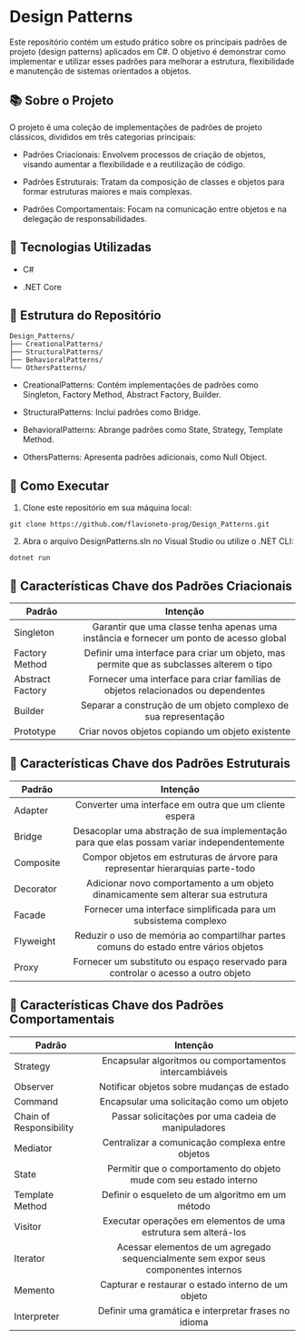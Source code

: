 # Design Patterns

Este repositório contém um estudo prático sobre os principais padrões de projeto (design patterns) aplicados em C#. 
O objetivo é demonstrar como implementar e utilizar esses padrões para melhorar a estrutura, flexibilidade e manutenção de sistemas orientados a objetos.

## 📚 Sobre o Projeto

O projeto é uma coleção de implementações de padrões de projeto clássicos, divididos em três categorias principais:

* Padrões Criacionais: Envolvem processos de criação de objetos, visando aumentar a flexibilidade e a reutilização de código.

* Padrões Estruturais: Tratam da composição de classes e objetos para formar estruturas maiores e mais complexas.

* Padrões Comportamentais: Focam na comunicação entre objetos e na delegação de responsabilidades.

## 🔧 Tecnologias Utilizadas

* C#

* .NET Core

## 🧪 Estrutura do Repositório

```
Design_Patterns/
├── CreationalPatterns/
├── StructuralPatterns/
├── BehavioralPatterns/
└── OthersPatterns/
```

* CreationalPatterns: Contém implementações de padrões como Singleton, Factory Method, Abstract Factory, Builder.

* StructuralPatterns: Inclui padrões como Bridge.

* BehavioralPatterns: Abrange padrões como State, Strategy, Template Method.

* OthersPatterns: Apresenta padrões adicionais, como Null Object.

## 🚀 Como Executar

1. Clone este repositório em sua máquina local:

```
git clone https://github.com/flavioneto-prog/Design_Patterns.git
```

2. Abra o arquivo DesignPatterns.sln no Visual Studio ou utilize o .NET CLI:
```
dotnet run
```

## 🧠 Características Chave dos Padrões Criacionais

| Padrão                  | Intenção                                                                             |
| ----------------------- |:------------------------------------------------------------------------------------:|
| Singleton               | Garantir que uma classe tenha apenas uma instância e fornecer um ponto de acesso global
| Factory Method          | Definir uma interface para criar um objeto, mas permite que as subclasses alterem o tipo
| Abstract Factory        | Fornecer uma interface para criar famílias de objetos relacionados ou dependentes
| Builder                 | Separar a construção de um objeto complexo de sua representação
| Prototype               | Criar novos objetos copiando um objeto existente

## 🧠 Características Chave dos Padrões Estruturais

| Padrão                  | Intenção                                                                             |
| ----------------------- |:------------------------------------------------------------------------------------:|
| Adapter                 | Converter uma interface em outra que um cliente espera
| Bridge                  | Desacoplar uma abstração de sua implementação para que elas possam variar independentemente
| Composite               | Compor objetos em estruturas de árvore para representar hierarquias parte-todo
| Decorator               | Adicionar novo comportamento a um objeto dinamicamente sem alterar sua estrutura
| Facade                  | Fornecer uma interface simplificada para um subsistema complexo 
| Flyweight               | Reduzir o uso de memória ao compartilhar partes comuns do estado entre vários objetos
| Proxy                   | Fornecer um substituto ou espaço reservado para controlar o acesso a outro objeto

## 🧠 Características Chave dos Padrões Comportamentais

| Padrão                  | Intenção                                                                             |
| ----------------------- |:------------------------------------------------------------------------------------:|
| Strategy                | Encapsular algoritmos ou comportamentos intercambiáveis
| Observer                | Notificar objetos sobre mudanças de estado
| Command                 | Encapsular uma solicitação como um objeto
| Chain of Responsibility | Passar solicitações por uma cadeia de manipuladores
| Mediator                | Centralizar a comunicação complexa entre objetos 
| State                   | Permitir que o comportamento do objeto mude com seu estado interno
| Template Method         | Definir o esqueleto de um algoritmo em um método
| Visitor                 | Executar operações em elementos de uma estrutura sem alterá-los
| Iterator                | Acessar elementos de um agregado sequencialmente sem expor seus componentes internos
| Memento                 | Capturar e restaurar o estado interno de um objeto
| Interpreter             | Definir uma gramática e interpretar frases no idioma
